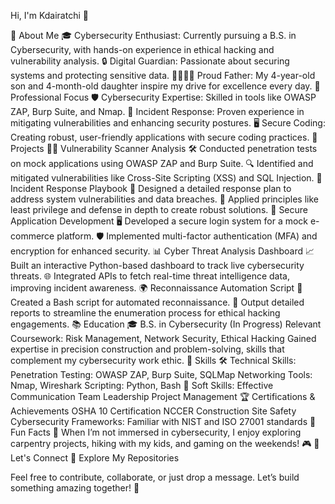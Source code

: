 Hi, I'm Kdairatchi 👋

🌟 About Me
🎓 Cybersecurity Enthusiast: Currently pursuing a B.S. in Cybersecurity, with hands-on experience in ethical hacking and vulnerability analysis.
🔒 Digital Guardian: Passionate about securing systems and protecting sensitive data.
👨‍👩‍👧‍👦 Proud Father: My 4-year-old son and 4-month-old daughter inspire my drive for excellence every day.
💼 Professional Focus
🛡️ Cybersecurity Expertise: Skilled in tools like OWASP ZAP, Burp Suite, and Nmap.
🚨 Incident Response: Proven experience in mitigating vulnerabilities and enhancing security postures.
🖥️ Secure Coding: Creating robust, user-friendly applications with secure coding practices.
🚀 Projects
🕵️‍♂️ Vulnerability Scanner Analysis
🛠️ Conducted penetration tests on mock applications using OWASP ZAP and Burp Suite.
🔍 Identified and mitigated vulnerabilities like Cross-Site Scripting (XSS) and SQL Injection.
📒 Incident Response Playbook
🧩 Designed a detailed response plan to address system vulnerabilities and data breaches.
🏰 Applied principles like least privilege and defense in depth to create robust solutions.
🔐 Secure Application Development
🖥️ Developed a secure login system for a mock e-commerce platform.
🛡️ Implemented multi-factor authentication (MFA) and encryption for enhanced security.
📊 Cyber Threat Analysis Dashboard
📈 Built an interactive Python-based dashboard to track live cybersecurity threats.
🌐 Integrated APIs to fetch real-time threat intelligence data, improving incident awareness.
🌍 Reconnaissance Automation Script
🤖 Created a Bash script for automated reconnaissance.
📜 Output detailed reports to streamline the enumeration process for ethical hacking engagements.
📚 Education
🎓 B.S. in Cybersecurity (In Progress)
Relevant Coursework: Risk Management, Network Security, Ethical Hacking
Gained expertise in precision construction and problem-solving, skills that complement my cybersecurity work ethic.
🎯 Skills
🛠️ Technical Skills:
Penetration Testing: OWASP ZAP, Burp Suite, SQLMap
Networking Tools: Nmap, Wireshark
Scripting: Python, Bash
🌟 Soft Skills:
Effective Communication
Team Leadership
Project Management
🏆 Certifications & Achievements
OSHA 10 Certification
NCCER Construction Site Safety
Cybersecurity Frameworks: Familiar with NIST and ISO 27001 standards
🌟 Fun Facts
🌌 When I’m not immersed in cybersecurity, I enjoy exploring carpentry projects, hiking with my kids, and gaming on the weekends! 🎮
🤝 Let's Connect
📂 Explore My Repositories

Feel free to contribute, collaborate, or just drop a message. Let’s build something amazing together! 🚀
<!--
**kdairatchi/kdairatchi** is a ✨ _special_ ✨ repository because its `README.md` (this file) appears on your GitHub profile.

Here are some ideas to get you started:

- 🔭 I’m currently working on ...
- 🌱 I’m currently learning ...
- 👯 I’m looking to collaborate on ...
- 🤔 I’m looking for help with ...
- 💬 Ask me about ...
- 📫 How to reach me: ...
- 😄 Pronouns: ...
- ⚡ Fun fact: ...
-->
